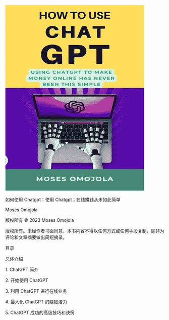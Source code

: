 ![image-JCETL9S6.jpg](img/image-JCETL9S6.jpg)

如何使用 Chatgpt：使用 Chatgpt；在线赚钱从未如此简单

Moses Omojola

版权所有 © 2023 Moses Omojola

版权所有。未经作者书面同意，本书内容不得以任何方式或任何手段复制，除非为评论和文章摘要做出简短摘录。

目录

总体介绍

1\. ChatGPT 简介

2\. 开始使用 ChatGPT

3\. 利用 ChatGPT 进行在线业务

4\. 最大化 ChatGPT 的赚钱潜力

5\. ChatGPT 成功的高级技巧和诀窍
